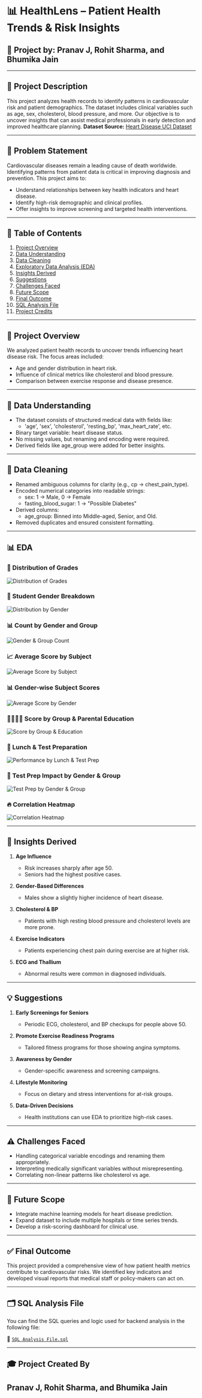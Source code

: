 # 📊 HealthLens – Patient Health Trends & Risk Insights

## 🧠 Project by:  Pranav J, Rohit Sharma, and Bhumika Jain

---

## 📌 Project Description

This project analyzes health records to identify patterns in cardiovascular risk and patient demographics. The dataset includes clinical variables such as age, sex, cholesterol, blood pressure, and more. Our objective is to uncover insights that can assist medical professionals in early detection and improved healthcare planning.
**Dataset Source:** [Heart Disease UCI Dataset](https://www.kaggle.com/datasets/cherngs/heart-disease-cleveland-uci)

---

## 🎯 Problem Statement

Cardiovascular diseases remain a leading cause of death worldwide. Identifying patterns from patient data is critical in improving diagnosis and prevention. This project aims to:
- Understand relationships between key health indicators and heart disease.
- Identify high-risk demographic and clinical profiles.
- Offer insights to improve screening and targeted health interventions.

---

## 📖 Table of Contents

1. [Project Overview](#project-overview)
2. [Data Understanding](#data-understanding)
3. [Data Cleaning](#data-cleaning)
4. [Exploratory Data Analysis (EDA)](#eda)
5. [Insights Derived](#insights-derived)
6. [Suggestions](#suggestions)
7. [Challenges Faced](#challenges-faced)
8. [Future Scope](#future-scope)
9. [Final Outcome](#final-outcome)
10. [SQL Analysis File](#sql-analysis-file)
11. [Project Credits](#project-created-by)

---

## 🧩 Project Overview

We analyzed patient health records to uncover trends influencing heart disease risk. The focus areas included:
- Age and gender distribution in heart risk.
- Influence of clinical metrics like cholesterol and blood pressure.
- Comparison between exercise response and disease presence.

---

## 🧾 Data Understanding

- The dataset consists of structured medical data with fields like:
    - 'age', 'sex', 'cholesterol', 'resting_bp', 'max_heart_rate', etc.
- Binary target variable: heart disease status.
- No missing values, but renaming and encoding were required.
- Derived fields like age_group were added for better insights.

---

## 🧼 Data Cleaning

- Renamed ambiguous columns for clarity (e.g., cp → chest_pain_type).
- Encoded numerical categories into readable strings:
    - sex: 1 → Male, 0 → Female
    - fasting_blood_sugar: 1 → "Possible Diabetes"
- Derived columns:
    - age_group: Binned into Middle-aged, Senior, and Old.
- Removed duplicates and ensured consistent formatting.

---

## 📊 EDA

### 🧵 Distribution of Grades
![Distribution of Grades](./Images/distribution_of_grades.png)

### 👥 Student Gender Breakdown
![Distribution by Gender](./Images/distribution_by_gender.png)

### 📊 Count by Gender and Group
![Gender & Group Count](./Images/count_gender_group.png)

### 📈 Average Score by Subject
![Average Score by Subject](./Images/average_score_by_subject.png)

### 📊 Gender-wise Subject Scores
![Average Score by Gender](./Images/average_score_by_gender.png)

### 👨‍👩‍👧‍👦 Score by Group & Parental Education
![Score by Group & Education](./Images/score_by_group_and_parental_education.png)

### 🍱 Lunch & Test Preparation
![Performance by Lunch & Test Prep](./Images/performance_by_lunch_and_test_prep.png)

### 📘 Test Prep Impact by Gender & Group
![Test Prep by Gender & Group](./Images/test_prep_by_gender_and_group.png)

### 🔥 Correlation Heatmap
![Correlation Heatmap](./Images/correlation_heatmap.png)

---

## 📍 Insights Derived

1. **Age Influence**
   - Risk increases sharply after age 50.
   - Seniors had the highest positive cases.

2. **Gender-Based Differences**
   - Males show a slightly higher incidence of heart disease.

3. **Cholesterol & BP**
   - Patients with high resting blood pressure and cholesterol levels are more prone.

4. **Exercise Indicators**
   - Patients experiencing chest pain during exercise are at higher risk.

5. **ECG and Thallium**
   - Abnormal results were common in diagnosed individuals.

---

## 💡 Suggestions

1. **Early Screenings for Seniors**
   - Periodic ECG, cholesterol, and BP checkups for people above 50.

2. **Promote Exercise Readiness Programs**
   - Tailored fitness programs for those showing angina symptoms.

3. **Awareness by Gender**
   - Gender-specific awareness and screening campaigns.

4. **Lifestyle Monitoring**
   - Focus on dietary and stress interventions for at-risk groups.

5. **Data-Driven Decisions**
   - Health institutions can use EDA to prioritize high-risk cases.

---

## ⚠️ Challenges Faced

- Handling categorical variable encodings and renaming them appropriately.
- Interpreting medically significant variables without misrepresenting.
- Correlating non-linear patterns like cholesterol vs age.

---

## 🚀 Future Scope

- Integrate machine learning models for heart disease prediction.
- Expand dataset to include multiple hospitals or time series trends.
- Develop a risk-scoring dashboard for clinical use.

---

## ✅ Final Outcome

This project provided a comprehensive view of how patient health metrics contribute to cardiovascular risks. We identified key indicators and developed visual reports that medical staff or policy-makers can act on.

---
## 🗂️ SQL Analysis File

You can find the SQL queries and logic used for backend analysis in the following file:

📄 [`SQL Analysis File.sql`](https://github.com/A-Patel23/Student-Performance-Project/blob/73b25c892568192beb2295825f49907f9a32a6fc/Sql%20File/SQL%20Analysis%20File.sql)

---

## 🎓 Project Created By

**Pranav J**, **Rohit Sharma**, and **Bhumika Jain**
---
